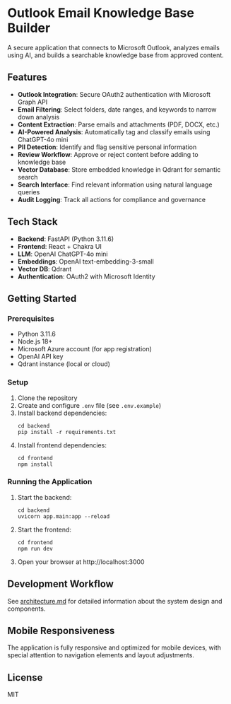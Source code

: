 # Outlook Email Knowledge Base Builder

A secure application that connects to Microsoft Outlook, analyzes emails using AI, and builds a searchable knowledge base from approved content.

## Features

- **Outlook Integration**: Secure OAuth2 authentication with Microsoft Graph API
- **Email Filtering**: Select folders, date ranges, and keywords to narrow down analysis
- **Content Extraction**: Parse emails and attachments (PDF, DOCX, etc.)
- **AI-Powered Analysis**: Automatically tag and classify emails using ChatGPT-4o mini
- **PII Detection**: Identify and flag sensitive personal information
- **Review Workflow**: Approve or reject content before adding to knowledge base
- **Vector Database**: Store embedded knowledge in Qdrant for semantic search
- **Search Interface**: Find relevant information using natural language queries
- **Audit Logging**: Track all actions for compliance and governance

## Tech Stack

- **Backend**: FastAPI (Python 3.11.6)
- **Frontend**: React + Chakra UI
- **LLM**: OpenAI ChatGPT-4o mini
- **Embeddings**: OpenAI text-embedding-3-small
- **Vector DB**: Qdrant
- **Authentication**: OAuth2 with Microsoft Identity

## Getting Started

### Prerequisites

- Python 3.11.6
- Node.js 18+
- Microsoft Azure account (for app registration)
- OpenAI API key
- Qdrant instance (local or cloud)

### Setup

1. Clone the repository
2. Create and configure `.env` file (see `.env.example`)
3. Install backend dependencies:
   ```
   cd backend
   pip install -r requirements.txt
   ```
4. Install frontend dependencies:
   ```
   cd frontend
   npm install
   ```

### Running the Application

1. Start the backend:
   ```
   cd backend
   uvicorn app.main:app --reload
   ```
2. Start the frontend:
   ```
   cd frontend
   npm run dev
   ```
3. Open your browser at http://localhost:3000

## Development Workflow

See [architecture.md](./docs/architecture.md) for detailed information about the system design and components.

## Mobile Responsiveness
The application is fully responsive and optimized for mobile devices, with special attention to navigation elements and layout adjustments.

## License

MIT
